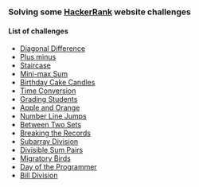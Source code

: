 ### Solving some [HackerRank](https://www.hackerrank.com) website challenges

#### List of challenges

- <a href="/diagonal-difference">Diagonal Difference</a>
- <a href="/plus-minus">Plus minus</a>
- <a href="/staircase">Staircase</a>
- <a href="/mini-max-sum">Mini-max Sum</a>
- <a href="/birthday-cake-candles">Birthday Cake Candles</a>
- <a href="/time-conversion">Time Conversion</a>
- <a href="/grading-students">Grading Students</a>
- <a href="/apple-and-orange">Apple and Orange</a>
- <a href="/number-line-jumps">Number Line Jumps</a>
- <a href="/between-two-sets">Between Two Sets</a>
- <a href="/breaking-the-records">Breaking the Records</a>
- <a href="/subarray-division">Subarray Division</a>
- <a href="/divisible-sum-pairs">Divisible Sum Pairs</a>
- <a href="/migratory-birds">Migratory Birds</a>
- <a href="/day-of-the-programmer">Day of the Programmer</a>
- <a href="/bill-division">Bill Division</a>
